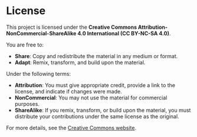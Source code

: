 # **License**

This project is licensed under the **Creative Commons Attribution-NonCommercial-ShareAlike 4.0 International (CC BY-NC-SA 4.0)**.

You are free to:
- **Share**: Copy and redistribute the material in any medium or format.
- **Adapt**: Remix, transform, and build upon the material.

Under the following terms:
- **Attribution**: You must give appropriate credit, provide a link to the license, and indicate if changes were made.
- **NonCommercial**: You may not use the material for commercial purposes.
- **ShareAlike**: If you remix, transform, or build upon the material, you must distribute your contributions under the same license as the original.

For more details, see the [Creative Commons website](https://creativecommons.org/licenses/by-nc-sa/4.0/).